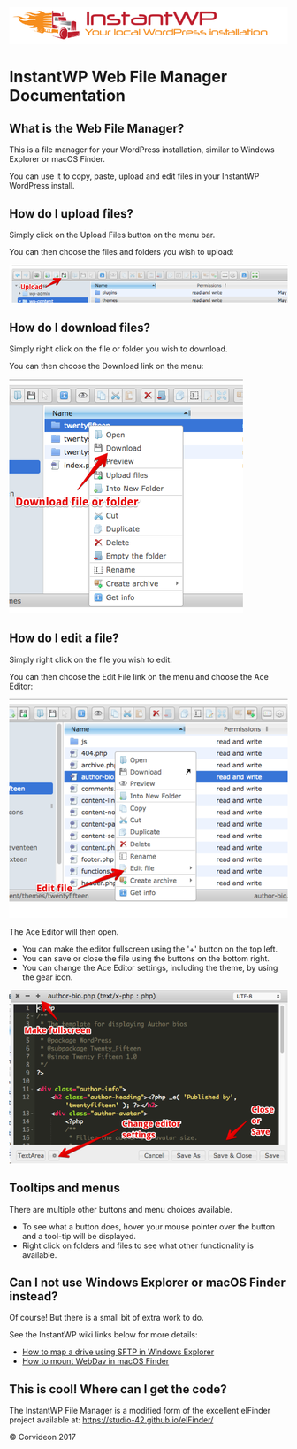 ![](img/logo-top.png)

# InstantWP Web File Manager Documentation

    
## What is the Web File Manager?

This is a file manager for your WordPress installation, similar to Windows Explorer or macOS Finder. 

You can use it to copy, paste, upload and edit files in your InstantWP WordPress install.

## How do I upload files?

Simply click on the Upload Files button on the menu bar. 

You can then choose the files and folders you wish to upload:

![](img/upload-files-help.png)


## How do I download files?

Simply right click on the file or folder you wish to download. 

You can then choose the Download link on the menu:

![](img/download-files-help.png)


## How do I edit a file?

Simply right click on the file you wish to edit. 

You can then choose the Edit File link on the menu and choose the Ace Editor:

![](img/edit-file-help.png)

The Ace Editor will then open. 

 * You can make the editor fullscreen using the '+' button on the top left.
 * You can save or close the file using the buttons on the bottom right.
 * You can change the Ace Editor settings, including the theme, by using the gear icon.

![](img/editor-help.png)

## Tooltips and menus

There are multiple other buttons and menu choices available. 

* To see what a button does, hover your mouse pointer over the button and a tool-tip will be displayed.
* Right click on folders and files to see what other functionality is available.


## Can I not use Windows Explorer or macOS Finder instead?

Of course! 
But there is a small bit of extra work to do.

See the InstantWP wiki links below for more details:

* [How to map a drive using SFTP in Windows Explorer](https://github.com/corvideon/InstantWP/wiki/Map-a-drive-using-SFTP-on-Windows)
* [How to mount WebDav in macOS Finder](https://github.com/corvideon/InstantWP/wiki/WebDav-Server-on-macOS)


## This is cool! Where can I get the code?

The InstantWP File Manager is a modified form of the excellent elFinder project available at: [https://studio-42.github.io/elFinder/ ](https://studio-42.github.io/elFinder/)

&copy; Corvideon 2017